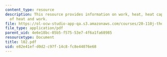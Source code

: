 ```yaml
---
content_type: resource
description: This resource provides information on work, heat, heat capacity and equivalence
  of heat and work.
file: https://ol-ocw-studio-app-qa.s3.amazonaws.com/courses/20-110j-thermodynamics-of-biomolecular-systems-fall-2005/e82e41efd0d2c97f14c8fc8e44076e68_l02.pdf
file_type: application/pdf
parent_uid: 4e6e18bc-05b5-f575-53e7-4f6a1fa68985
resourcetype: Document
title: l02.pdf
uid: e82e41ef-d0d2-c97f-14c8-fc8e44076e68
---
```


